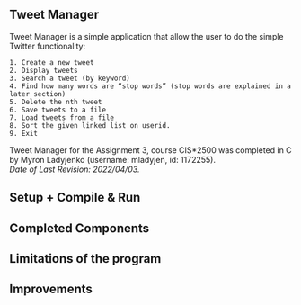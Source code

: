 ## Tweet Manager

Tweet Manager is a simple application that allow the user to do the simple Twitter functionality:

    1. Create a new tweet
    2. Display tweets
    3. Search a tweet (by keyword)
    4. Find how many words are “stop words” (stop words are explained in a later section)
    5. Delete the nth tweet
    6. Save tweets to a file
    7. Load tweets from a file
    8. Sort the given linked list on userid.
    9. Exit

Tweet Manager for the Assignment 3, course CIS*2500 was completed in C by Myron Ladyjenko (username: mladyjen, id: 1172255).  
_Date of Last Revision: 2022/04/03._

## Setup + Compile & Run

## Completed Components

## Limitations of the program

## Improvements
